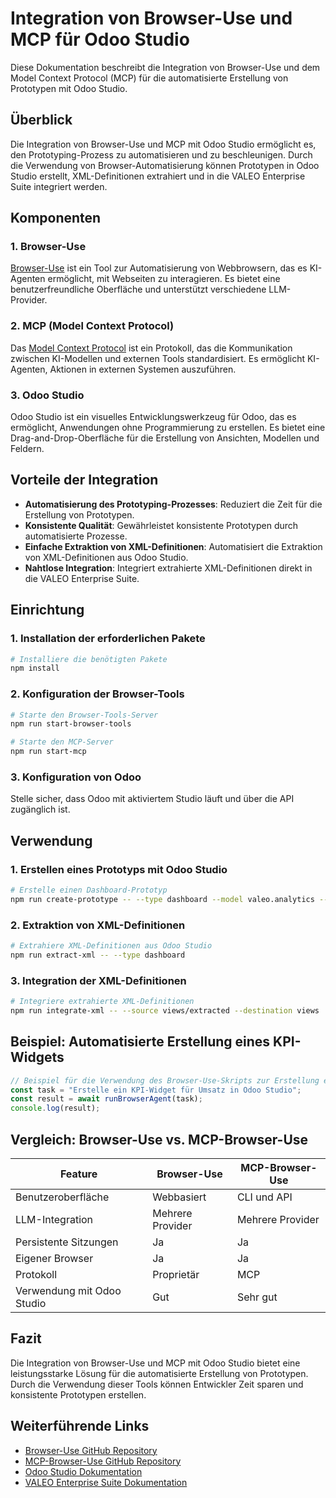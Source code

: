 # Integration von Browser-Use und MCP für Odoo Studio

Diese Dokumentation beschreibt die Integration von Browser-Use und dem Model Context Protocol (MCP) für die automatisierte Erstellung von Prototypen mit Odoo Studio.

## Überblick

Die Integration von Browser-Use und MCP mit Odoo Studio ermöglicht es, den Prototyping-Prozess zu automatisieren und zu beschleunigen. Durch die Verwendung von Browser-Automatisierung können Prototypen in Odoo Studio erstellt, XML-Definitionen extrahiert und in die VALEO Enterprise Suite integriert werden.

## Komponenten

### 1. Browser-Use

[Browser-Use](https://github.com/browser-use/web-ui) ist ein Tool zur Automatisierung von Webbrowsern, das es KI-Agenten ermöglicht, mit Webseiten zu interagieren. Es bietet eine benutzerfreundliche Oberfläche und unterstützt verschiedene LLM-Provider.

### 2. MCP (Model Context Protocol)

Das [Model Context Protocol](https://github.com/Saik0s/mcp-browser-use) ist ein Protokoll, das die Kommunikation zwischen KI-Modellen und externen Tools standardisiert. Es ermöglicht KI-Agenten, Aktionen in externen Systemen auszuführen.

### 3. Odoo Studio

Odoo Studio ist ein visuelles Entwicklungswerkzeug für Odoo, das es ermöglicht, Anwendungen ohne Programmierung zu erstellen. Es bietet eine Drag-and-Drop-Oberfläche für die Erstellung von Ansichten, Modellen und Feldern.

## Vorteile der Integration

- **Automatisierung des Prototyping-Prozesses**: Reduziert die Zeit für die Erstellung von Prototypen.
- **Konsistente Qualität**: Gewährleistet konsistente Prototypen durch automatisierte Prozesse.
- **Einfache Extraktion von XML-Definitionen**: Automatisiert die Extraktion von XML-Definitionen aus Odoo Studio.
- **Nahtlose Integration**: Integriert extrahierte XML-Definitionen direkt in die VALEO Enterprise Suite.

## Einrichtung

### 1. Installation der erforderlichen Pakete

```bash
# Installiere die benötigten Pakete
npm install
```

### 2. Konfiguration der Browser-Tools

```bash
# Starte den Browser-Tools-Server
npm run start-browser-tools

# Starte den MCP-Server
npm run start-mcp
```

### 3. Konfiguration von Odoo

Stelle sicher, dass Odoo mit aktiviertem Studio läuft und über die API zugänglich ist.

## Verwendung

### 1. Erstellen eines Prototyps mit Odoo Studio

```bash
# Erstelle einen Dashboard-Prototyp
npm run create-prototype -- --type dashboard --model valeo.analytics --name "Analytics Dashboard"
```

### 2. Extraktion von XML-Definitionen

```bash
# Extrahiere XML-Definitionen aus Odoo Studio
npm run extract-xml -- --type dashboard
```

### 3. Integration der XML-Definitionen

```bash
# Integriere extrahierte XML-Definitionen
npm run integrate-xml -- --source views/extracted --destination views
```

## Beispiel: Automatisierte Erstellung eines KPI-Widgets

```javascript
// Beispiel für die Verwendung des Browser-Use-Skripts zur Erstellung eines KPI-Widgets
const task = "Erstelle ein KPI-Widget für Umsatz in Odoo Studio";
const result = await runBrowserAgent(task);
console.log(result);
```

## Vergleich: Browser-Use vs. MCP-Browser-Use

| Feature | Browser-Use | MCP-Browser-Use |
|---------|------------|----------------|
| Benutzeroberfläche | Webbasiert | CLI und API |
| LLM-Integration | Mehrere Provider | Mehrere Provider |
| Persistente Sitzungen | Ja | Ja |
| Eigener Browser | Ja | Ja |
| Protokoll | Proprietär | MCP |
| Verwendung mit Odoo Studio | Gut | Sehr gut |

## Fazit

Die Integration von Browser-Use und MCP mit Odoo Studio bietet eine leistungsstarke Lösung für die automatisierte Erstellung von Prototypen. Durch die Verwendung dieser Tools können Entwickler Zeit sparen und konsistente Prototypen erstellen.

## Weiterführende Links

- [Browser-Use GitHub Repository](https://github.com/browser-use/web-ui)
- [MCP-Browser-Use GitHub Repository](https://github.com/Saik0s/mcp-browser-use)
- [Odoo Studio Dokumentation](https://www.odoo.com/documentation/14.0/applications/general/studio.html)
- [VALEO Enterprise Suite Dokumentation](custom_addons/valeo_enterprise_suite/docs/implementation_summary.md) 